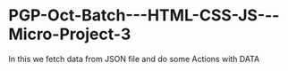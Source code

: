 # PGP-Oct-Batch---HTML-CSS-JS---Micro-Project-3
In this we fetch data from JSON file and do some Actions with DATA 
